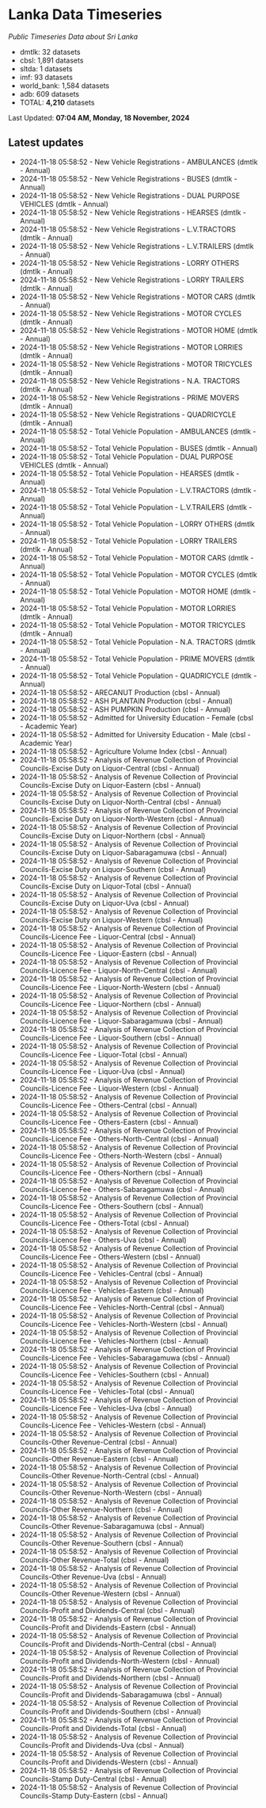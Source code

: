 # Lanka Data Timeseries
*Public Timeseries Data about Sri Lanka*

* dmtlk: 32 datasets
* cbsl: 1,891 datasets
* sltda: 1 datasets
* imf: 93 datasets
* world_bank: 1,584 datasets
* adb: 609 datasets
* TOTAL: **4,210** datasets

Last Updated: **07:04 AM, Monday, 18 November, 2024**

## Latest updates

* 2024-11-18 05:58:52 - New Vehicle Registrations - AMBULANCES (dmtlk - Annual)
* 2024-11-18 05:58:52 - New Vehicle Registrations - BUSES (dmtlk - Annual)
* 2024-11-18 05:58:52 - New Vehicle Registrations - DUAL PURPOSE VEHICLES (dmtlk - Annual)
* 2024-11-18 05:58:52 - New Vehicle Registrations - HEARSES (dmtlk - Annual)
* 2024-11-18 05:58:52 - New Vehicle Registrations - L.V.TRACTORS (dmtlk - Annual)
* 2024-11-18 05:58:52 - New Vehicle Registrations - L.V.TRAILERS (dmtlk - Annual)
* 2024-11-18 05:58:52 - New Vehicle Registrations - LORRY OTHERS (dmtlk - Annual)
* 2024-11-18 05:58:52 - New Vehicle Registrations - LORRY TRAILERS (dmtlk - Annual)
* 2024-11-18 05:58:52 - New Vehicle Registrations - MOTOR CARS (dmtlk - Annual)
* 2024-11-18 05:58:52 - New Vehicle Registrations - MOTOR CYCLES (dmtlk - Annual)
* 2024-11-18 05:58:52 - New Vehicle Registrations - MOTOR HOME (dmtlk - Annual)
* 2024-11-18 05:58:52 - New Vehicle Registrations - MOTOR LORRIES (dmtlk - Annual)
* 2024-11-18 05:58:52 - New Vehicle Registrations - MOTOR TRICYCLES (dmtlk - Annual)
* 2024-11-18 05:58:52 - New Vehicle Registrations - N.A. TRACTORS (dmtlk - Annual)
* 2024-11-18 05:58:52 - New Vehicle Registrations - PRIME MOVERS (dmtlk - Annual)
* 2024-11-18 05:58:52 - New Vehicle Registrations - QUADRICYCLE (dmtlk - Annual)
* 2024-11-18 05:58:52 - Total Vehicle Population - AMBULANCES (dmtlk - Annual)
* 2024-11-18 05:58:52 - Total Vehicle Population - BUSES (dmtlk - Annual)
* 2024-11-18 05:58:52 - Total Vehicle Population - DUAL PURPOSE VEHICLES (dmtlk - Annual)
* 2024-11-18 05:58:52 - Total Vehicle Population - HEARSES (dmtlk - Annual)
* 2024-11-18 05:58:52 - Total Vehicle Population - L.V.TRACTORS (dmtlk - Annual)
* 2024-11-18 05:58:52 - Total Vehicle Population - L.V.TRAILERS (dmtlk - Annual)
* 2024-11-18 05:58:52 - Total Vehicle Population - LORRY OTHERS (dmtlk - Annual)
* 2024-11-18 05:58:52 - Total Vehicle Population - LORRY TRAILERS (dmtlk - Annual)
* 2024-11-18 05:58:52 - Total Vehicle Population - MOTOR CARS (dmtlk - Annual)
* 2024-11-18 05:58:52 - Total Vehicle Population - MOTOR CYCLES (dmtlk - Annual)
* 2024-11-18 05:58:52 - Total Vehicle Population - MOTOR HOME (dmtlk - Annual)
* 2024-11-18 05:58:52 - Total Vehicle Population - MOTOR LORRIES (dmtlk - Annual)
* 2024-11-18 05:58:52 - Total Vehicle Population - MOTOR TRICYCLES (dmtlk - Annual)
* 2024-11-18 05:58:52 - Total Vehicle Population - N.A. TRACTORS (dmtlk - Annual)
* 2024-11-18 05:58:52 - Total Vehicle Population - PRIME MOVERS (dmtlk - Annual)
* 2024-11-18 05:58:52 - Total Vehicle Population - QUADRICYCLE (dmtlk - Annual)
* 2024-11-18 05:58:52 - ARECANUT Production (cbsl - Annual)
* 2024-11-18 05:58:52 - ASH PLANTAIN Production (cbsl - Annual)
* 2024-11-18 05:58:52 - ASH PUMPKIN Production (cbsl - Annual)
* 2024-11-18 05:58:52 - Admitted for University Education - Female (cbsl - Academic Year)
* 2024-11-18 05:58:52 - Admitted for University Education - Male (cbsl - Academic Year)
* 2024-11-18 05:58:52 - Agriculture Volume Index (cbsl - Annual)
* 2024-11-18 05:58:52 - Analysis of Revenue Collection of Provincial Councils-Excise Duty on Liquor-Central (cbsl - Annual)
* 2024-11-18 05:58:52 - Analysis of Revenue Collection of Provincial Councils-Excise Duty on Liquor-Eastern (cbsl - Annual)
* 2024-11-18 05:58:52 - Analysis of Revenue Collection of Provincial Councils-Excise Duty on Liquor-North-Central (cbsl - Annual)
* 2024-11-18 05:58:52 - Analysis of Revenue Collection of Provincial Councils-Excise Duty on Liquor-North-Western (cbsl - Annual)
* 2024-11-18 05:58:52 - Analysis of Revenue Collection of Provincial Councils-Excise Duty on Liquor-Northern (cbsl - Annual)
* 2024-11-18 05:58:52 - Analysis of Revenue Collection of Provincial Councils-Excise Duty on Liquor-Sabaragamuwa (cbsl - Annual)
* 2024-11-18 05:58:52 - Analysis of Revenue Collection of Provincial Councils-Excise Duty on Liquor-Southern (cbsl - Annual)
* 2024-11-18 05:58:52 - Analysis of Revenue Collection of Provincial Councils-Excise Duty on Liquor-Total (cbsl - Annual)
* 2024-11-18 05:58:52 - Analysis of Revenue Collection of Provincial Councils-Excise Duty on Liquor-Uva (cbsl - Annual)
* 2024-11-18 05:58:52 - Analysis of Revenue Collection of Provincial Councils-Excise Duty on Liquor-Western (cbsl - Annual)
* 2024-11-18 05:58:52 - Analysis of Revenue Collection of Provincial Councils-Licence Fee - Liquor-Central (cbsl - Annual)
* 2024-11-18 05:58:52 - Analysis of Revenue Collection of Provincial Councils-Licence Fee - Liquor-Eastern (cbsl - Annual)
* 2024-11-18 05:58:52 - Analysis of Revenue Collection of Provincial Councils-Licence Fee - Liquor-North-Central (cbsl - Annual)
* 2024-11-18 05:58:52 - Analysis of Revenue Collection of Provincial Councils-Licence Fee - Liquor-North-Western (cbsl - Annual)
* 2024-11-18 05:58:52 - Analysis of Revenue Collection of Provincial Councils-Licence Fee - Liquor-Northern (cbsl - Annual)
* 2024-11-18 05:58:52 - Analysis of Revenue Collection of Provincial Councils-Licence Fee - Liquor-Sabaragamuwa (cbsl - Annual)
* 2024-11-18 05:58:52 - Analysis of Revenue Collection of Provincial Councils-Licence Fee - Liquor-Southern (cbsl - Annual)
* 2024-11-18 05:58:52 - Analysis of Revenue Collection of Provincial Councils-Licence Fee - Liquor-Total (cbsl - Annual)
* 2024-11-18 05:58:52 - Analysis of Revenue Collection of Provincial Councils-Licence Fee - Liquor-Uva (cbsl - Annual)
* 2024-11-18 05:58:52 - Analysis of Revenue Collection of Provincial Councils-Licence Fee - Liquor-Western (cbsl - Annual)
* 2024-11-18 05:58:52 - Analysis of Revenue Collection of Provincial Councils-Licence Fee - Others-Central (cbsl - Annual)
* 2024-11-18 05:58:52 - Analysis of Revenue Collection of Provincial Councils-Licence Fee - Others-Eastern (cbsl - Annual)
* 2024-11-18 05:58:52 - Analysis of Revenue Collection of Provincial Councils-Licence Fee - Others-North-Central (cbsl - Annual)
* 2024-11-18 05:58:52 - Analysis of Revenue Collection of Provincial Councils-Licence Fee - Others-North-Western (cbsl - Annual)
* 2024-11-18 05:58:52 - Analysis of Revenue Collection of Provincial Councils-Licence Fee - Others-Northern (cbsl - Annual)
* 2024-11-18 05:58:52 - Analysis of Revenue Collection of Provincial Councils-Licence Fee - Others-Sabaragamuwa (cbsl - Annual)
* 2024-11-18 05:58:52 - Analysis of Revenue Collection of Provincial Councils-Licence Fee - Others-Southern (cbsl - Annual)
* 2024-11-18 05:58:52 - Analysis of Revenue Collection of Provincial Councils-Licence Fee - Others-Total (cbsl - Annual)
* 2024-11-18 05:58:52 - Analysis of Revenue Collection of Provincial Councils-Licence Fee - Others-Uva (cbsl - Annual)
* 2024-11-18 05:58:52 - Analysis of Revenue Collection of Provincial Councils-Licence Fee - Others-Western (cbsl - Annual)
* 2024-11-18 05:58:52 - Analysis of Revenue Collection of Provincial Councils-Licence Fee - Vehicles-Central (cbsl - Annual)
* 2024-11-18 05:58:52 - Analysis of Revenue Collection of Provincial Councils-Licence Fee - Vehicles-Eastern (cbsl - Annual)
* 2024-11-18 05:58:52 - Analysis of Revenue Collection of Provincial Councils-Licence Fee - Vehicles-North-Central (cbsl - Annual)
* 2024-11-18 05:58:52 - Analysis of Revenue Collection of Provincial Councils-Licence Fee - Vehicles-North-Western (cbsl - Annual)
* 2024-11-18 05:58:52 - Analysis of Revenue Collection of Provincial Councils-Licence Fee - Vehicles-Northern (cbsl - Annual)
* 2024-11-18 05:58:52 - Analysis of Revenue Collection of Provincial Councils-Licence Fee - Vehicles-Sabaragamuwa (cbsl - Annual)
* 2024-11-18 05:58:52 - Analysis of Revenue Collection of Provincial Councils-Licence Fee - Vehicles-Southern (cbsl - Annual)
* 2024-11-18 05:58:52 - Analysis of Revenue Collection of Provincial Councils-Licence Fee - Vehicles-Total (cbsl - Annual)
* 2024-11-18 05:58:52 - Analysis of Revenue Collection of Provincial Councils-Licence Fee - Vehicles-Uva (cbsl - Annual)
* 2024-11-18 05:58:52 - Analysis of Revenue Collection of Provincial Councils-Licence Fee - Vehicles-Western (cbsl - Annual)
* 2024-11-18 05:58:52 - Analysis of Revenue Collection of Provincial Councils-Other Revenue-Central (cbsl - Annual)
* 2024-11-18 05:58:52 - Analysis of Revenue Collection of Provincial Councils-Other Revenue-Eastern (cbsl - Annual)
* 2024-11-18 05:58:52 - Analysis of Revenue Collection of Provincial Councils-Other Revenue-North-Central (cbsl - Annual)
* 2024-11-18 05:58:52 - Analysis of Revenue Collection of Provincial Councils-Other Revenue-North-Western (cbsl - Annual)
* 2024-11-18 05:58:52 - Analysis of Revenue Collection of Provincial Councils-Other Revenue-Northern (cbsl - Annual)
* 2024-11-18 05:58:52 - Analysis of Revenue Collection of Provincial Councils-Other Revenue-Sabaragamuwa (cbsl - Annual)
* 2024-11-18 05:58:52 - Analysis of Revenue Collection of Provincial Councils-Other Revenue-Southern (cbsl - Annual)
* 2024-11-18 05:58:52 - Analysis of Revenue Collection of Provincial Councils-Other Revenue-Total (cbsl - Annual)
* 2024-11-18 05:58:52 - Analysis of Revenue Collection of Provincial Councils-Other Revenue-Uva (cbsl - Annual)
* 2024-11-18 05:58:52 - Analysis of Revenue Collection of Provincial Councils-Other Revenue-Western (cbsl - Annual)
* 2024-11-18 05:58:52 - Analysis of Revenue Collection of Provincial Councils-Profit and Dividends-Central (cbsl - Annual)
* 2024-11-18 05:58:52 - Analysis of Revenue Collection of Provincial Councils-Profit and Dividends-Eastern (cbsl - Annual)
* 2024-11-18 05:58:52 - Analysis of Revenue Collection of Provincial Councils-Profit and Dividends-North-Central (cbsl - Annual)
* 2024-11-18 05:58:52 - Analysis of Revenue Collection of Provincial Councils-Profit and Dividends-North-Western (cbsl - Annual)
* 2024-11-18 05:58:52 - Analysis of Revenue Collection of Provincial Councils-Profit and Dividends-Northern (cbsl - Annual)
* 2024-11-18 05:58:52 - Analysis of Revenue Collection of Provincial Councils-Profit and Dividends-Sabaragamuwa (cbsl - Annual)
* 2024-11-18 05:58:52 - Analysis of Revenue Collection of Provincial Councils-Profit and Dividends-Southern (cbsl - Annual)
* 2024-11-18 05:58:52 - Analysis of Revenue Collection of Provincial Councils-Profit and Dividends-Total (cbsl - Annual)
* 2024-11-18 05:58:52 - Analysis of Revenue Collection of Provincial Councils-Profit and Dividends-Uva (cbsl - Annual)
* 2024-11-18 05:58:52 - Analysis of Revenue Collection of Provincial Councils-Profit and Dividends-Western (cbsl - Annual)
* 2024-11-18 05:58:52 - Analysis of Revenue Collection of Provincial Councils-Stamp Duty-Central (cbsl - Annual)
* 2024-11-18 05:58:52 - Analysis of Revenue Collection of Provincial Councils-Stamp Duty-Eastern (cbsl - Annual)